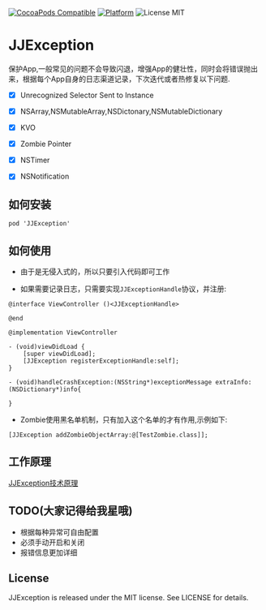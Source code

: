[![CocoaPods Compatible](https://img.shields.io/cocoapods/v/JJException.svg)](https://img.shields.io/cocoapods/v/JJException.svg)
[![Platform](https://img.shields.io/cocoapods/p/JJException.svg?style=flat)](http://cocoadocs.org/docsets/JJException)
![License MIT](https://img.shields.io/github/license/mashape/apistatus.svg?maxAge=2592000)

# JJException

保护App,一般常见的问题不会导致闪退，增强App的健壮性，同时会将错误抛出来，根据每个App自身的日志渠道记录，下次迭代或者热修复以下问题.

- [x] Unrecognized Selector Sent to Instance

- [x] NSArray,NSMutableArray,NSDictonary,NSMutableDictionary

- [x] KVO

- [x] Zombie Pointer

- [x] NSTimer

- [x] NSNotification

## 如何安装

```
pod 'JJException'
```

## 如何使用

* 由于是无侵入式的，所以只要引入代码即可工作

* 如果需要记录日志，只需要实现`JJExceptionHandle`协议，并注册:
```objc
@interface ViewController ()<JJExceptionHandle>

@end

@implementation ViewController

- (void)viewDidLoad {
    [super viewDidLoad];
    [JJException registerExceptionHandle:self];
}

- (void)handleCrashException:(NSString*)exceptionMessage extraInfo:(NSDictionary*)info{
    
}
```

* Zombie使用黑名单机制，只有加入这个名单的才有作用,示例如下:
```objc
[JJException addZombieObjectArray:@[TestZombie.class]];
```
## 工作原理

[JJException技术原理](https://github.com/jezzmemo/JJException/blob/master/JJExceptionPrinciple.md)

## TODO(大家记得给我星哦)
* 根据每种异常可自由配置
* 必须手动开启和关闭
* 报错信息更加详细

## License
JJException is released under the MIT license. See LICENSE for details.
